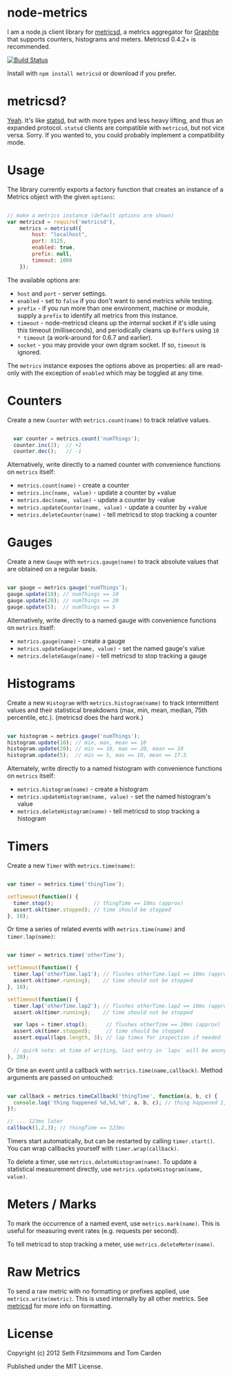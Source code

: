 node-metrics
============

I am a node.js client library for
[metricsd](https://github.com/mojodna/metricsd), a metrics aggregator for
[Graphite](http://graphite.wikidot.com) that supports counters, histograms and
meters. Metricsd 0.4.2+ is recommended.

[![Build
Status](https://secure.travis-ci.org/mojodna/node-metricsd.png?branch=master)](http://travis-ci.org/mojodna/node-metricsd)

Install with `npm install metricsd` or download if you prefer.


metricsd?
=========

[Yeah](https://github.com/mojodna/metricsd). It's like
[statsd](https://github.com/etsy/statsd), but with more types and less heavy
lifting, and thus an expanded protocol. `statsd` clients are compatible with
`metricsd`, but not vice versa. Sorry. If you wanted to, you could probably
implement a compatibility mode.


Usage
=====

The library currently exports a factory function that creates an instance of
a Metrics object with the given `options`:

```javascript

// make a metrics instance (default options are shown)
var metricsd = require('metricsd'),
    metrics = metricsd({
        host: "localhost",
        port: 8125,
        enabled: true,
        prefix: null,
        timeout: 1000
    });

```

The available options are:

* `host` and `port` - server settings.
* `enabled` - set to `false` if you don't want to send metrics while testing.
* `prefix` - if you run more than one environment, machine or module, supply
  a `prefix` to identify all metrics from this instance.
* `timeout` - node-metricsd cleans up the internal socket if it's idle using
  this timeout (milliseconds), and periodically cleans up `Buffer`s using
  `10 * timeout` (a work-around for 0.6.7 and earlier).
* `socket` - you may provide your own dgram socket. If so, `timeout` is
  ignored.

The `metrics` instance exposes the options above as properties: all are
read-only with the exception of `enabled` which may be toggled at any time.


Counters
========

Create a new `Counter` with `metrics.count(name)` to track relative values.

```javascript

  var counter = metrics.count('numThings');
  counter.inc(2);  // +2
  counter.dec();   // -1

```

Alternatively, write directly to a named counter with convenience functions on
`metrics` itself:

* `metrics.count(name)` - create a counter
* `metrics.inc(name, value)` - update a counter by +value
* `metrics.dec(name, value)` - update a counter by -value
* `metrics.updateCounter(name, value)` - update a counter by +value
* `metrics.deleteCounter(name)` - tell metricsd to stop tracking a counter


Gauges
======

Create a new `Gauge` with `metrics.gauge(name)` to track absolute values that
are obtained on a regular basis.

```javascript

var gauge = metrics.gauge('numThings');
gauge.update(10); // numThings == 10
gauge.update(20); // numThings == 20
gauge.update(5);  // numThings == 5

```

Alternatively, write directly to a named gauge with convenience functions on
`metrics` itself:

* `metrics.gauge(name)` - create a gauge
* `metrics.updateGauge(name, value)` - set the named gauge's value
* `metrics.deleteGauge(name)` - tell metricsd to stop tracking a gauge


Histograms
==========

Create a new `Histogram` with `metrics.histogram(name)` to track intermittent
values and their statistical breakdowns (max, min, mean, median, 75th
percentile, etc.).  (metricsd does the hard work.)

```javascript

var histogram = metrics.gauge('numThings');
histogram.update(10); // min, max, mean == 10
histogram.update(20); // min == 10, max == 20, mean == 10
histogram.update(5);  // min == 5, max == 10, mean == 17.5

```

Alternately, write directly to a named histogram with convenience functions on
`metrics` itself:

* `metrics.histogram(name)` - create a histogram
* `metrics.updateHistogram(name, value)` - set the named histogram's value
* `metrics.deleteHistogram(name)` - tell metricsd to stop tracking a histogram


Timers
======

Create a new `Timer` with `metrics.time(name)`:

```javascript

var timer = metrics.time('thingTime');

setTimeout(function() {
  timer.stop();             // thingTime == 10ms (approx)
  assert.ok(timer.stopped); // time should be stopped
}, 10);

```

Or time a series of related events with `metrics.time(name)` and
`timer.lap(name)`:

```javascript

var timer = metrics.time('otherTime');

setTimeout(function() {
  timer.lap('otherTime.lap1'); // flushes otherTime.lap1 == 10ms (approx)
  assert.ok(timer.running);    // time should not be stopped
}, 10);

setTimeout(function() {
  timer.lap('otherTime.lap2'); // flushes otherTime.lap2 == 10ms (approx)
  assert.ok(timer.running);    // time should not be stopped

  var laps = timer.stop();      // flushes otherTime == 20ms (approx)
  assert.ok(timer.stopped);     // time should be stopped
  assert.equal(laps.length, 3); // lap times for inspection if needed
  
  // quirk note: at time of writing, last entry in `laps` will be anonymous with 0 time
}, 20);

```

Or time an event until a callback with `metrics.time(name,callback)`. Method
arguments are passed on untouched:

```javascript

var callback = metrics.timeCallback('thingTime', function(a, b, c) {
  console.log('thing happened %d,%d,%d', a, b, c); // thing happened 1,2,3
});

// ... 123ms later
callback(1,2,3); // thingTime == 123ms

```

Timers start automatically, but can be restarted by calling `timer.start()`.
You can wrap callbacks yourself with `timer.wrap(callback)`.

To delete a timer, use `metrics.deleteHistogram(name)`. To update a statistical
measurement directly, use `metrics.updateHistogram(name, value)`.


Meters / Marks
==============

To mark the occurrence of a named event, use `metrics.mark(name)`. This is
useful for measuring event rates (e.g. requests per second).

To tell metricsd to stop tracking a meter, use `metrics.deleteMeter(name)`.


Raw Metrics
===========

To send a raw metric with no formatting or prefixes applied, use
`metrics.write(metric)`. This is used internally by all other metrics. See
[metricsd](https://github.com/mojodna/metricsd) for more info on formatting.


License
=======

Copyright (c) 2012 Seth Fitzsimmons and Tom Carden

Published under the MIT License.
